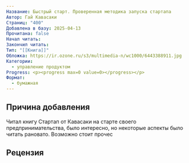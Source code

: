 ```yaml
---
Название: Быстрый старт. Проверенная методика запуска стартапа
Автор: Гай Кавасаки
Страниц: "400"
Добавлена в базу: 2025-04-13
Прочитана: false
Начал читать: 
Закончил читать: 
Тип: "[[Книга]]"
Обложка: https://ir.ozone.ru/s3/multimedia-n/wc1000/6443388911.jpg
Категории:
  - управление продуктом
Progress: <p><progress max=0 value=0></progress></p>
Формат:
  - бумажная
---
```

## Причина добавления

Читал книгу Стартап от Кавасаки на старте своего предпринимательства, было интересно, но некоторые аспекты было читать рановато. Возможно стоит прочес
## Рецензия
